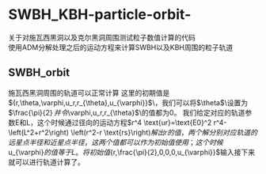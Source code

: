# SWBH_KBH-particle-orbit-
关于对施瓦西黑洞以及克尔黑洞周围测试粒子数值计算的代码  
使用ADM分解处理之后的运动方程来计算SWBH以及KBH周围的粒子轨道  
## SWBH_orbit 
施瓦西黑洞周围的轨道可以正常计算
这里的初期值是$\{r,\theta,\varphi,u_r,r_{\theta},u_{\varphi}}$\，我们可以将$\\theta$\设置为$\\frac{\pi}{2}$\,并令$\\varphi,u_r,r_{\theta}$\的值都为0。
我们给定对应的轨道参数E和L，这个时候通过径向的运动方程$r^4 \text{ur}=\text{E0}^2 r^4-\left(L^2+r^2\right) \left(r^2-r \text{rs}\right)$解出r的值，两个解分别对应轨道的远星点半径和近星点半径，这两个值都可以作为初始值使用；这个时候$u_{\varphi}$的值等于L。将初始值${r,\frac{\pi}{2},0,0,0,u_{\varphi}}$输入接下来就可以进行轨道计算了。
